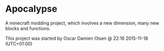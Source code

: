 # Apocalypse
A minecraft modding project, which involves a new dimension, many new blocks and functions.

This project was started by Oscar Damien Olsen @ 22:16 2015-11-18 (UTC+01:00)
